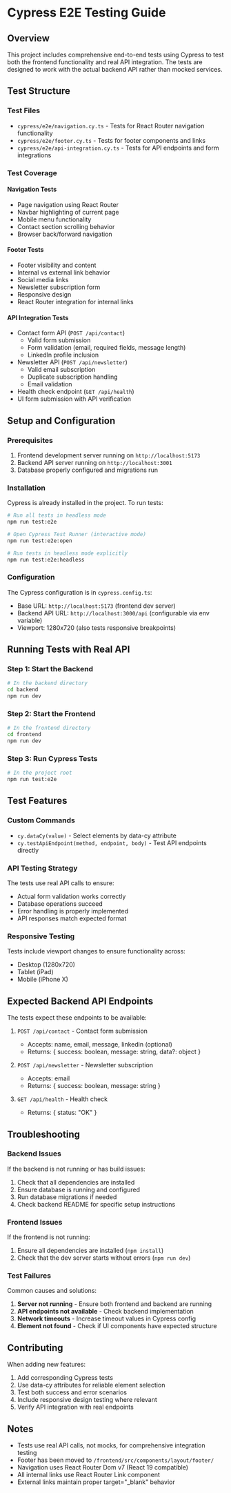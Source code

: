 # Cypress E2E Testing Guide

## Overview

This project includes comprehensive end-to-end tests using Cypress to test both the frontend functionality and real API integration. The tests are designed to work with the actual backend API rather than mocked services.

## Test Structure

### Test Files
- `cypress/e2e/navigation.cy.ts` - Tests for React Router navigation functionality
- `cypress/e2e/footer.cy.ts` - Tests for footer components and links
- `cypress/e2e/api-integration.cy.ts` - Tests for API endpoints and form integrations

### Test Coverage

#### Navigation Tests
- Page navigation using React Router
- Navbar highlighting of current page
- Mobile menu functionality
- Contact section scrolling behavior
- Browser back/forward navigation

#### Footer Tests  
- Footer visibility and content
- Internal vs external link behavior
- Social media links
- Newsletter subscription form
- Responsive design
- React Router integration for internal links

#### API Integration Tests
- Contact form API (`POST /api/contact`)
  - Valid form submission
  - Form validation (email, required fields, message length)
  - LinkedIn profile inclusion
- Newsletter API (`POST /api/newsletter`)
  - Valid email subscription
  - Duplicate subscription handling
  - Email validation
- Health check endpoint (`GET /api/health`)
- UI form submission with API verification

## Setup and Configuration

### Prerequisites
1. Frontend development server running on `http://localhost:5173`
2. Backend API server running on `http://localhost:3001`
3. Database properly configured and migrations run

### Installation
Cypress is already installed in the project. To run tests:

```bash
# Run all tests in headless mode
npm run test:e2e

# Open Cypress Test Runner (interactive mode)
npm run test:e2e:open

# Run tests in headless mode explicitly
npm run test:e2e:headless
```

### Configuration
The Cypress configuration is in `cypress.config.ts`:
- Base URL: `http://localhost:5173` (frontend dev server)
- Backend API URL: `http://localhost:3000/api` (configurable via env variable)
- Viewport: 1280x720 (also tests responsive breakpoints)

## Running Tests with Real API

### Step 1: Start the Backend
```bash
# In the backend directory
cd backend
npm run dev
```

### Step 2: Start the Frontend
```bash
# In the frontend directory  
cd frontend
npm run dev
```

### Step 3: Run Cypress Tests
```bash
# In the project root
npm run test:e2e
```

## Test Features

### Custom Commands
- `cy.dataCy(value)` - Select elements by data-cy attribute
- `cy.testApiEndpoint(method, endpoint, body)` - Test API endpoints directly

### API Testing Strategy
The tests use real API calls to ensure:
- Actual form validation works correctly
- Database operations succeed
- Error handling is properly implemented
- API responses match expected format

### Responsive Testing
Tests include viewport changes to ensure functionality across:
- Desktop (1280x720)
- Tablet (iPad)
- Mobile (iPhone X)

## Expected Backend API Endpoints

The tests expect these endpoints to be available:

1. `POST /api/contact` - Contact form submission
   - Accepts: name, email, message, linkedin (optional)
   - Returns: { success: boolean, message: string, data?: object }

2. `POST /api/newsletter` - Newsletter subscription  
   - Accepts: email
   - Returns: { success: boolean, message: string }

3. `GET /api/health` - Health check
   - Returns: { status: "OK" }

## Troubleshooting

### Backend Issues
If the backend is not running or has build issues:
1. Check that all dependencies are installed
2. Ensure database is running and configured
3. Run database migrations if needed
4. Check backend README for specific setup instructions

### Frontend Issues
If the frontend is not running:
1. Ensure all dependencies are installed (`npm install`)
2. Check that the dev server starts without errors (`npm run dev`)

### Test Failures
Common causes and solutions:
1. **Server not running** - Ensure both frontend and backend are running
2. **API endpoints not available** - Check backend implementation
3. **Network timeouts** - Increase timeout values in Cypress config
4. **Element not found** - Check if UI components have expected structure

## Contributing

When adding new features:
1. Add corresponding Cypress tests
2. Use data-cy attributes for reliable element selection  
3. Test both success and error scenarios
4. Include responsive design testing where relevant
5. Verify API integration with real endpoints

## Notes

- Tests use real API calls, not mocks, for comprehensive integration testing
- Footer has been moved to `/frontend/src/components/layout/footer/`
- Navigation uses React Router Dom v7 (React 19 compatible)
- All internal links use React Router Link component
- External links maintain proper target="_blank" behavior
